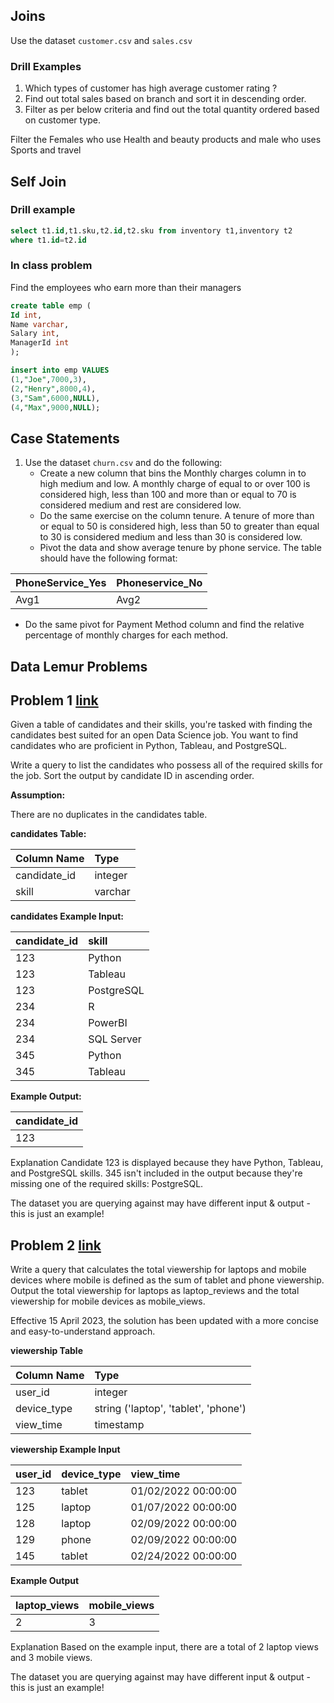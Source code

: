 ## Joins
Use the dataset `customer.csv` and `sales.csv`

### Drill Examples

1. Which types of customer has high average customer rating ?
2. Find out total sales based on branch and sort it in descending order.
3. Filter as per below criteria and find out the total quantity ordered based on customer type.

Filter the Females who use Health and beauty products and male who uses Sports and travel

## Self Join

### Drill example

```sql
select t1.id,t1.sku,t2.id,t2.sku from inventory t1,inventory t2
where t1.id=t2.id
```

### In class problem

Find the employees who earn more than their managers

```sql
create table emp (
Id int,
Name varchar,
Salary int,
ManagerId int
);

insert into emp VALUES
(1,"Joe",7000,3),
(2,"Henry",8000,4),
(3,"Sam",6000,NULL),
(4,"Max",9000,NULL);
```

## Case Statements

1. Use the dataset `churn.csv`  and do the following:
    - Create a new column that bins the Monthly charges column in to high medium and low. A monthly charge of equal to or over 100 is considered high, less than 100 and more than or equal to 70 is considered medium and rest are considered low.
    - Do the same exercise on the column tenure. A tenure of more than or equal to 50 is considered high, less than 50 to greater than equal to 30 is considered medium and less than 30 is considered low.
    - Pivot the data and show average tenure by phone service. The table should have the following format:

| PhoneService_Yes| Phoneservice_No |
| :---------------|----------------- |
| Avg1 | Avg2                        |

- Do the same pivot for Payment Method column and find the relative percentage of monthly charges for each method.


## Data Lemur Problems

## Problem 1 [link](https://datalemur.com/questions/laptop-mobile-viewership)
Given a table of candidates and their skills, you're tasked with finding the candidates best suited for an open Data Science job. You want to find candidates who are proficient in Python, Tableau, and PostgreSQL.

Write a query to list the candidates who possess all of the required skills for the job. Sort the output by candidate ID in ascending order.

**Assumption:**

There are no duplicates in the candidates table.

**candidates Table:**

| Column Name  | Type    |
| :----------- | :------ |
| candidate_id | integer |
| skill        | varchar |

**candidates Example Input:**

| candidate_id | skill      |
| :----------- | :--------- |
| 123          | Python     |
| 123          | Tableau    |
| 123          | PostgreSQL |
| 234          | R          |
| 234          | PowerBI    |
| 234          | SQL Server |
| 345          | Python     |
| 345          | Tableau    |

**Example Output:**

| candidate_id |
| :----------- |
| 123          |

Explanation
Candidate 123 is displayed because they have Python, Tableau, and PostgreSQL skills. 345 isn't included in the output because they're missing one of the required skills: PostgreSQL.

The dataset you are querying against may have different input & output - this is just an example!

## Problem 2 [link](https://datalemur.com/questions/laptop-mobile-viewership)

Write a query that calculates the total viewership for laptops and mobile devices where mobile is defined as the sum of tablet and phone viewership. Output the total viewership for laptops as laptop_reviews and the total viewership for mobile devices as mobile_views.

Effective 15 April 2023, the solution has been updated with a more concise and easy-to-understand approach.

**viewership Table**

| Column Name | Type                                 |
| :---------- | :----------------------------------- |
| user_id     | integer                              |
| device_type | string ('laptop', 'tablet', 'phone') |
| view_time   | timestamp                            |

**viewership Example Input**

| user_id | device_type | view_time           |
| :------ | :---------- | :------------------ |
| 123     | tablet      | 01/02/2022 00:00:00 |
| 125     | laptop      | 01/07/2022 00:00:00 |
| 128     | laptop      | 02/09/2022 00:00:00 |
| 129     | phone       | 02/09/2022 00:00:00 |
| 145     | tablet      | 02/24/2022 00:00:00 |

**Example Output**

| laptop_views | mobile_views |
| :----------- | :----------- |
| 2            | 3            |

Explanation
Based on the example input, there are a total of 2 laptop views and 3 mobile views.

The dataset you are querying against may have different input & output - this is just an example!
